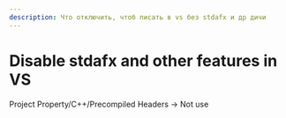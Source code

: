 ```yaml
---
description: Что отключить, чтоб писать в vs без stdafx и др дичи
---
```


# Disable stdafx and other features in VS

Project Property/C++/Precompiled Headers -> Not use
